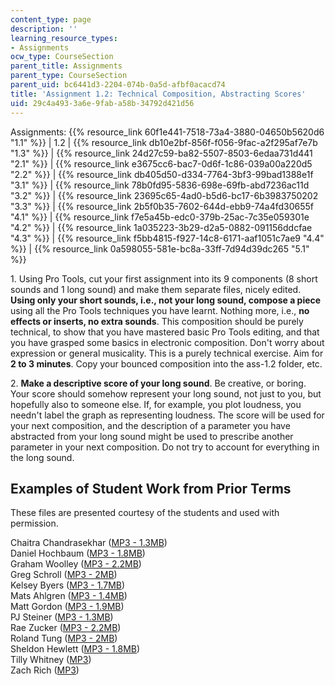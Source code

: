 ```yaml
---
content_type: page
description: ''
learning_resource_types:
- Assignments
ocw_type: CourseSection
parent_title: Assignments
parent_type: CourseSection
parent_uid: bc6441d3-2204-074b-0a5d-afbf0acacd74
title: 'Assignment 1.2: Technical Composition, Abstracting Scores'
uid: 29c4a493-3a6e-9fab-a58b-34792d421d56
---
```


  

Assignments: {{% resource_link 60f1e441-7518-73a4-3880-04650b5620d6 "1.1" %}} | 1.2 | {{% resource_link db10e2bf-856f-f056-9fac-a2f295af7e7b "1.3" %}} | {{% resource_link 24d27c59-ba82-5507-8503-6edaa731d441 "2.1" %}} | {{% resource_link e3675cc6-bac7-0d6f-1c86-039a00a220d5 "2.2" %}} | {{% resource_link db405d50-d334-7764-3bf3-99bad1388e1f "3.1" %}} | {{% resource_link 78b0fd95-5836-698e-69fb-abd7236ac11d "3.2" %}} | {{% resource_link 23695c65-4ad0-b5d6-bc17-6b3983750202 "3.3" %}} | {{% resource_link 2b5f0b35-7602-644d-ebb9-74a4fd30655f "4.1" %}} | {{% resource_link f7e5a45b-edc0-379b-25ac-7c35e059301e "4.2" %}} | {{% resource_link 1a035223-3b29-d2a5-0882-091156ddcfae "4.3" %}} | {{% resource_link f5bb4815-f927-14c8-6171-aaf1051c7ae9 "4.4" %}} | {{% resource_link 0a598055-581e-bc8a-33ff-7d94d39dc265 "5.1" %}}

  

1\. Using Pro Tools, cut your first assignment into its 9 components (8 short sounds and 1 long sound) and make them separate files, nicely edited. **Using only your short sounds, i.e., not your long sound, compose a piece** using all the Pro Tools techniques you have learnt. Nothing more, i.e., **no effects or inserts, no extra sounds**. This composition should be purely technical, to show that you have mastered basic Pro Tools editing, and that you have grasped some basics in electronic composition. Don't worry about expression or general musicality. This is a purely technical exercise. Aim for **2 to 3 minutes**. Copy your bounced composition into the ass-1.2 folder, etc.

2\. **Make a descriptive score of your long sound**. Be creative, or boring. Your score should somehow represent your long sound, not just to you, but hopefully also to someone else. If, for example, you plot loudness, you needn't label the graph as representing loudness. The score will be used for your next composition, and the description of a parameter you have abstracted from your long sound might be used to prescribe another parameter in your next composition. Do not try to account for everything in the long sound.

Examples of Student Work from Prior Terms
-----------------------------------------

These files are presented courtesy of the students and used with permission.

Chaitra Chandrasekhar ([MP3 - 1.3MB](/ans7870/21m/21m.361/s08/assignments/1.2/chaitra-1.2.mp3))  
Daniel Hochbaum ([MP3 - 1.8MB](/ans7870/21m/21m.361/s08/assignments/1.2/daniel-1.2.mp3))  
Graham Woolley ([MP3 - 2.2MB](/ans7870/21m/21m.361/s08/assignments/1.2/graham-1.2.mp3))  
Greg Schroll ([MP3 - 2MB](/ans7870/21m/21m.361/s08/assignments/1.2/greg-1.2.mp3))  
Kelsey Byers ([MP3 - 1.7MB](/ans7870/21m/21m.361/s08/assignments/1.2/kelsey-1.2.mp3))  
Mats Ahlgren ([MP3 - 1.4MB](/ans7870/21m/21m.361/s08/assignments/1.2/mats-1.2.mp3))  
Matt Gordon ([MP3 - 1.9MB](/ans7870/21m/21m.361/s08/assignments/1.2/matt-1.2.mp3))  
PJ Steiner ([MP3 - 1.3MB](/ans7870/21m/21m.361/s08/assignments/1.2/pj-1.2.mp3))  
Rae Zucker ([MP3 - 2.2MB](/ans7870/21m/21m.361/s08/assignments/1.2/rae-1.2.mp3))  
Roland Tung ([MP3 - 2MB](/ans7870/21m/21m.361/s08/assignments/1.2/roland-1.2.mp3))  
Sheldon Hewlett ([MP3 - 1.8MB](/ans7870/21m/21m.361/s08/assignments/1.2/sheldon-1.2.mp3))  
Tilly Whitney ([MP3](/ans7870/21m/21m.361/s08/assignments/1.2/tilly-1.2.mp3))  
Zach Rich ([MP3](/ans7870/21m/21m.361/s08/assignments/1.2/zach-1.2.mp3))